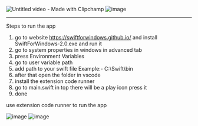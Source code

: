 ![Untitled video - Made with Clipchamp](https://github.com/darkknight5844/Swift-Windows-gender-app/assets/145830163/649729fe-1a3a-481d-b80e-4faf11726b68)
![image](https://github.com/darkknight5844/Swift-Windows-gender-app/assets/145830163/7a84dc18-4383-40cb-94dc-0dd712f99411)


****
Steps to run the app
1. go to website https://swiftforwindows.github.io/ and install SwiftForWindows-2.0.exe and run it
2. go to system properties in windows in advanced tab
3. press Environment Variables
4. go to user variable path
5. add path to your swift file Example:- C:\Swift\bin
6. after that open the folder in vscode
7. install the extension code runner
8. go to main.swift in top there will be a play icon press it
9. done



use extension code runner to run the app

![image](https://github.com/darkknight5844/Swift-Windows-gender-app/assets/145830163/4c799d8f-4761-4ee6-b686-4f08d3bee78b)
![image](https://github.com/darkknight5844/Swift-Windows-gender-app/assets/145830163/e07eb625-b450-4423-b01b-c2cd5d3c94b0)

